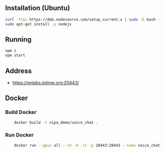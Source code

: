 ## Installation (Ubuntu)

```bash
curl -fsSL https://deb.nodesource.com/setup_current.x | sudo -E bash -
sudo apt-get install -y nodejs
```

## Running

```bash
npm i
npm start
```

## Address

- https://gnlabs.iptime.org:20443/


## Docker

### Build Docker

```bash
    docker build -t nipa_demo/voice_chat .
```

### Run Docker

```bash
    docker run --gpus all --rm -d -it -p 20443:20443 --name voice_chat nipa_demo/voice_chat
```

